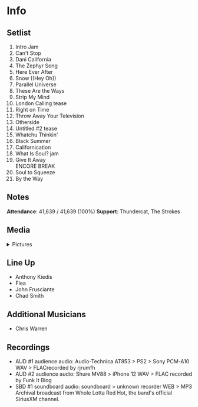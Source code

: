 # Info

## Setlist

1. Intro Jam
2. Can't Stop
3. Dani California
4. The Zephyr Song
5. Here Ever After
6. Snow ((Hey Oh))
7. Parallel Universe
8. These Are the Ways
9. Strip My Mind
10. London Calling tease
11. Right on Time
12. Throw Away Your Television
13. Otherside
14. Untitled #2 tease
15. Whatchu Thinkin'
16. Black Summer
17. Californication
18. What Is Soul? jam
19. Give It Away
<br>ENCORE BREAK
20. Soul to Squeeze
21. By the Way

## Notes

**Attendance**: 41,639 / 41,639 (100%)
**Support**: Thundercat, The Strokes

## Media 

<details>
  <summary>Pictures</summary>
  <!--<img alt="Setlist" title="Setlist" src="_.jpg" height="200" />-->
</details>

## Line Up

* Anthony Kiedis
* Flea
* John Frusciante
* Chad Smith

## Additional Musicians
* Chris Warren

## Recordings

* AUD #1 audience audio: Audio-Technica AT853 > PS2 > Sony PCM-A10 WAV > FLACrecorded by rjrumfh 
* AUD #2 audience audio: Shure MV88 > iPhone 12 WAV > FLAC recorded by Funk It Blog 
* SBD #1 soundboard audio: soundboard > unknown recorder WEB > MP3 Archival broadcast from Whole Lotta Red Hot, the band's official SiriusXM channel.
